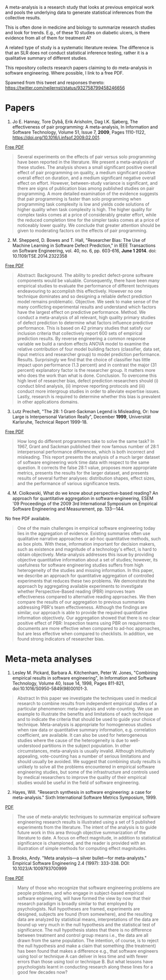 A meta-analysis is a research study that looks at previous empirical work and pools the underlying data to generate statistical inferences from the collective results.

This is often done in medicine and biology to summarize research studies and look for trends. E.g., of these 10 studies on diabetic ulcers, is there evidence from all of them for treatment A?

A related type of study is a systematic literature review. The difference is that an SLR does not conduct statistical inference testing, rather it is a qualitative summary of different studies.

This repository collects research papers claiming to do meta-analysis in software engineering. Where possible, I link to a free PDF. 

Spawned from this tweet and responses thereto: https://twitter.com/neilernst/status/932758799458246656

# Papers
1. Jo E. Hannay, Tore Dybå, Erik Arisholm, Dag I.K. Sjøberg, The effectiveness of pair programming: A meta-analysis, In Information and Software Technology, Volume 51, Issue 7,  **2009**, Pages 1110-1122, https://doi.org/10.1016/j.infsof.2009.02.001. 

[Free PDF](http://ai2-s2-pdfs.s3.amazonaws.com/f6b9/0bdffbf1b00bdc3e24b8cd679df1009c5bec.pdf)

> Several experiments on the effects of pair versus solo programming have been reported in the literature. We present a meta-analysis of these studies. The analysis shows a small significant positive overall effect of pair programming on quality, a medium significant positive overall effect on duration, and a medium significant negative overall effect on effort. However, between-study variance is significant, and there are signs of publication bias among published studies on pair programming. A more detailed examination of the evidence suggests that pair programming is faster than solo programming when programming task complexity is low and yields code solutions of higher quality when task complexity is high. The higher quality for complex tasks comes at a price of considerably greater effort, while the reduced completion time for the simpler tasks comes at a price of noticeably lower quality. We conclude that greater attention should be given to moderating factors on the effects of pair programming.

2. M. Shepperd, D. Bowes and T. Hall, "Researcher Bias: The Use of Machine Learning in Software Defect Prediction," in IEEE Transactions on Software Engineering, vol. 40, no. 6, pp. 603-616, **June 1 2014**. doi: 10.1109/TSE.2014.2322358

[Free PDF](http://bura.brunel.ac.uk/bitstream/2438/8784/2/Fulltext.pdf)

> Abstract: Background. The ability to predict defect-prone software components would be valuable. Consequently, there have been many empirical studies to evaluate the performance of different techniques endeavouring to accomplish this effectively. However no one technique dominates and so designing a reliable defect prediction model remains problematic. Objective. We seek to make sense of the many conflicting experimental results and understand which factors have the largest effect on predictive performance. Method. We conduct a meta-analysis of all relevant, high quality primary studies of defect prediction to determine what factors influence predictive performance. This is based on 42 primary studies that satisfy our inclusion criteria that collectively report 600 sets of empirical prediction results. By reverse engineering a common response variable we build a random effects ANOVA model to examine the relative contribution of four model building factors (classifier, data set, input metrics and researcher group) to model prediction performance. Results. Surprisingly we find that the choice of classifier has little impact upon performance (1.3 percent) and in contrast the major (31 percent) explanatory factor is the researcher group. It matters more who does the work than what is done. Conclusion. To overcome this high level of researcher bias, defect prediction researchers should (i) conduct blind analysis, (ii) improve reporting protocols and (iii) conduct more intergroup studies in order to alleviate expertise issues. Lastly, research is required to determine whether this bias is prevalent in other applications domains.

3. Lutz Prechelt, "The 28: 1 Grant-Sackman Legend is Misleading, Or: how Large is Interpersonal Variation Really", December **1999**, Universität Karlsruhe, Technical Report 1999-18. 

[Free PDF](http://page.mi.fu-berlin.de/prechelt/Biblio/varianceTR.pdf)

> How long do different programmers take to solve the same task? In 1967, Grant and Sackman published their now famous number of 28:1 interpersonal performance differences, which is both incorrect and misleading.
This report presents the analysis of a much larger dataset of software engineering work time data with respect to the same question. It corrects the false 28:1 value, proposes more appropriate metrics, presents the results for the larger dataset, and presents results of several further analyses: distribution shapes, effect sizes, and the performance of various significance tests.

4. M. Ciolkowski, What do we know about perspective-based reading? An approach for quantitative aggregation in software engineering, ESEM '09 Proceedings of the 2009 3rd International Symposium on Empirical Software Engineering and Measurement, pp. 133--144.

No free PDF available.

> One of the main challenges in empirical software engineering today lies in the aggregation of evidence. Existing summaries often use qualitative narrative approaches or ad-hoc quantitative methods, such as box plots. With these, information important for decision makers, such as existence and magnitude of a technology's effect, is hard to obtain objectively. Meta-analysis addresses this issue by providing objective quantitative information about a set of studies; however, its usefulness for software engineering studies suffers from high heterogeneity of the studies and missing information. In this paper, we describe an approach for quantitative aggregation of controlled experiments that reduces these two problems. We demonstrate the approach by aggregating available experiments to investigate whether Perspective-Based reading (PBR) improves team effectiveness compared to alternative reading approaches. We then compare the results of our aggregation to previous summaries addressing PBR's team effectiveness. Although the findings are similar, our approach is able to provide the required quantitative information objectively. Our aggregation showed that there is no clear positive effect of PBR: Inspection teams using PBR on requirements documents are more effective when compared to ad-hoc approaches, but are less effective when compared to checklists. In addition, we found strong indicators of researcher bias. 

# Meta-meta analyses

1. Lesley M. Pickard, Barbara A. Kitchenham, Peter W. Jones, "Combining empirical results in software engineering", In Information and Software Technology, Volume 40, Issue 14, 1998, Pages 811-821, doi:10.1016/S0950-5849(98)00101-3.

> Abstract
In this paper we investigate the techniques used in medical research to combine results from independent empirical studies of a particular phenomenon: meta-analysis and vote-counting. We use an example to illustrate the benefits and limitations of each technique and to indicate the criteria that should be used to guide your choice of technique. Meta-analysis is appropriate for homogeneous studies when raw data or quantitative summary information, e.g. correlation coefficient, are available. It can also be used for heterogeneous studies where the cause of the heterogeneity is due to well-understood partitions in the subject population. In other circumstances, meta-analysis is usually invalid. Although intuitively appealing, vote-counting has a number of serious limitations and should usually be avoided. We suggest that combining study results is unlikely to solve all the problems encountered in empirical software engineering studies, but some of the infrastructure and controls used by medical researchers to improve the quality of their empirical studies would be useful in the field of software engineering.

2. Hayes, Will. "Research synthesis in software engineering: a case for meta-analysis." Sixth International Software Metrics Symposium, 1999.

[PDF](https://pdfs.semanticscholar.org/9599/aa996302c3ece477edc4122f0dee5e78f0ca.pdf)

> The use of meta-analytic techniques to summarize empirical software engineering research results is illustrated using a set of 5 published experiments from the literature. The intent of the analysis is to guide future work in this area through objective summarization of the literature to date. A focus on effect magnitude, in addition to statistical significance is championed, and the reader is provided with an illustration of simple methods for computing effect magnitudes.

3. Brooks, Andy. "Meta analysis—a silver bullet—for meta-analysts." Empirical Software Engineering 2.4 (1997): 333-338. DOI: 10.1023/A:1009793700999

[Free PDF](http://faculty.ksu.edu.sa/ghazy/Documents/Emp%20SWE%2097/Meta%20Analysis—A%20Silver%20Bullet—for%20Meta-Analysts.pdf)

>Many of those who recognize that software engineering problems are people problems, and who engage in subject-based empirical software engineering, will have formed the view by now that their research paradigm is broadly similar to that employed by psychologists. Null hypotheses are framed, experiments are designed, subjects are found (from somewhere), and the resulting data are analyzed by statistical means, interpretations of the data are bound up very much in the null hypothesis and the statistical test of significance. The null hypothesis states that there is no difference between treatment and control group means i.e., the data are all drawn from the same population. The intention, of course, is to reject the null hypothesis and make a claim that something (the treatment) has been found that makes a difference e.g., that software engineers using tool or technique A can deliver in less time and with fewer errors than those using tool or technique B. But what lessons have psychologists learnt in conducting research along these lines for a good few decades now?
> 
